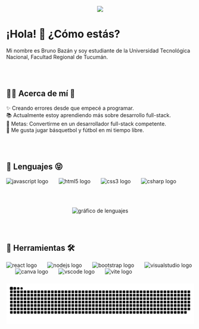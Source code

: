 <p align="center">
  <img src="https://github.com/thompsonemerson/thompsonemerson/raw/master/cover-thompson.png" />
</p>

<h1 align="left">¡Hola! 👋 ¿Cómo estás?</h1>

<p align="left">Mi nombre es Bruno Bazán y soy estudiante de la Universidad Tecnológica Nacional, Facultad Regional de Tucumán.</p>

<!-- Espacio -->
<br><br>

<h2 align="left">🙍‍♂️ Acerca de mí 🤔</h2>

<p align="left">✨ Creando errores desde que empecé a programar.<br>📚 Actualmente estoy aprendiendo más sobre desarrollo full-stack.<br>🎯 Metas: Convertirme en un desarrollador full-stack competente.<br>🎲 Me gusta jugar básquetbol y fútbol en mi tiempo libre.</p>

<!-- Espacio -->
<br><br>

<h2 align="left">👅 Lenguajes 😝</h2>

<div align="left">
  <img src="https://cdn.jsdelivr.net/gh/devicons/devicon/icons/javascript/javascript-original.svg" height="40" alt="javascript logo"  />
  <img width = "20" />
  <img src="https://cdn.jsdelivr.net/gh/devicons/devicon/icons/html5/html5-original.svg" height="40" alt="html5 logo"  />
  <img width = "20" />
  <img src="https://cdn.jsdelivr.net/gh/devicons/devicon/icons/css3/css3-original.svg" height="40" alt="css3 logo"  />
  <img width = "20" />
  <img src="https://cdn.jsdelivr.net/gh/devicons/devicon/icons/csharp/csharp-original.svg" height="40" alt="csharp logo"  />
</div>

<!-- Espacio -->
<br><br>

<div align="center">
  <img src="https://github-readme-stats.vercel.app/api/top-langs?username=Bruno-199&locale=en&hide_title=false&layout=compact&card_width=320&langs_count=5&theme=dracula&hide_border=false&order=2" height="150" alt="gráfico de lenguajes"  />
</div>

<!-- Espacio -->
<br><br>

<h2 align="left">🔧 Herramientas 🛠</h2>

<div align="left">
  <img src="https://cdn.jsdelivr.net/gh/devicons/devicon/icons/react/react-original.svg" height="40" alt="react logo"  />
  <img width = "20" />
  <img src="https://cdn.jsdelivr.net/gh/devicons/devicon/icons/nodejs/nodejs-original.svg" height="40" alt="nodejs logo"  />
  <img width = "20" />
  <img src="https://cdn.jsdelivr.net/gh/devicons/devicon/icons/bootstrap/bootstrap-original.svg" height="40" alt="bootstrap logo"  />
  <img width = "20" />
  <img src="https://cdn.jsdelivr.net/gh/devicons/devicon/icons/visualstudio/visualstudio-plain.svg" height="40" alt="visualstudio logo"  />
  <img width = "20" />
  <img src="https://cdn.jsdelivr.net/gh/devicons/devicon/icons/canva/canva-original.svg" height="40" alt="canva logo"  />
  <img width = "20" />
  <img src="https://cdn.jsdelivr.net/gh/devicons/devicon/icons/vscode/vscode-original.svg" height="40" alt="vscode logo"  />
  <img width = "20" />
  <img src="https://skillicons.dev/icons?i=vite" height="40" alt="vite logo"  />
</div>  

###

<img src="https://raw.githubusercontent.com/Bruno-199/Bruno-199/output/snake.svg" alt="Snake animation" />




